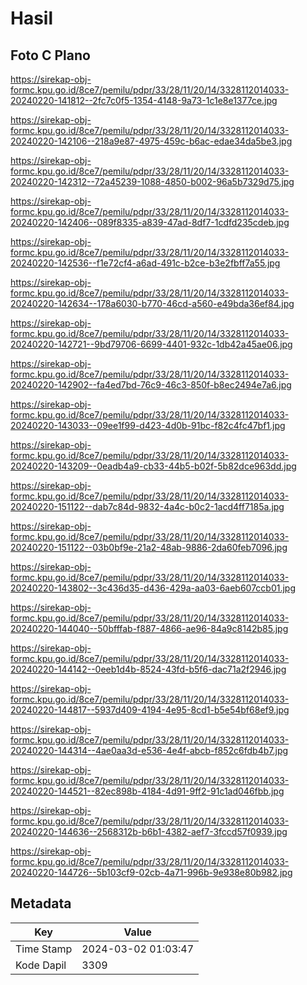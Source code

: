 # Hasil

## Foto C Plano

https://sirekap-obj-formc.kpu.go.id/8ce7/pemilu/pdpr/33/28/11/20/14/3328112014033-20240220-141812--2fc7c0f5-1354-4148-9a73-1c1e8e1377ce.jpg

https://sirekap-obj-formc.kpu.go.id/8ce7/pemilu/pdpr/33/28/11/20/14/3328112014033-20240220-142106--218a9e87-4975-459c-b6ac-edae34da5be3.jpg

https://sirekap-obj-formc.kpu.go.id/8ce7/pemilu/pdpr/33/28/11/20/14/3328112014033-20240220-142312--72a45239-1088-4850-b002-96a5b7329d75.jpg

https://sirekap-obj-formc.kpu.go.id/8ce7/pemilu/pdpr/33/28/11/20/14/3328112014033-20240220-142406--089f8335-a839-47ad-8df7-1cdfd235cdeb.jpg

https://sirekap-obj-formc.kpu.go.id/8ce7/pemilu/pdpr/33/28/11/20/14/3328112014033-20240220-142536--f1e72cf4-a6ad-491c-b2ce-b3e2fbff7a55.jpg

https://sirekap-obj-formc.kpu.go.id/8ce7/pemilu/pdpr/33/28/11/20/14/3328112014033-20240220-142634--178a6030-b770-46cd-a560-e49bda36ef84.jpg

https://sirekap-obj-formc.kpu.go.id/8ce7/pemilu/pdpr/33/28/11/20/14/3328112014033-20240220-142721--9bd79706-6699-4401-932c-1db42a45ae06.jpg

https://sirekap-obj-formc.kpu.go.id/8ce7/pemilu/pdpr/33/28/11/20/14/3328112014033-20240220-142902--fa4ed7bd-76c9-46c3-850f-b8ec2494e7a6.jpg

https://sirekap-obj-formc.kpu.go.id/8ce7/pemilu/pdpr/33/28/11/20/14/3328112014033-20240220-143033--09ee1f99-d423-4d0b-91bc-f82c4fc47bf1.jpg

https://sirekap-obj-formc.kpu.go.id/8ce7/pemilu/pdpr/33/28/11/20/14/3328112014033-20240220-143209--0eadb4a9-cb33-44b5-b02f-5b82dce963dd.jpg

https://sirekap-obj-formc.kpu.go.id/8ce7/pemilu/pdpr/33/28/11/20/14/3328112014033-20240220-151122--dab7c84d-9832-4a4c-b0c2-1acd4ff7185a.jpg

https://sirekap-obj-formc.kpu.go.id/8ce7/pemilu/pdpr/33/28/11/20/14/3328112014033-20240220-151122--03b0bf9e-21a2-48ab-9886-2da60feb7096.jpg

https://sirekap-obj-formc.kpu.go.id/8ce7/pemilu/pdpr/33/28/11/20/14/3328112014033-20240220-143802--3c436d35-d436-429a-aa03-6aeb607ccb01.jpg

https://sirekap-obj-formc.kpu.go.id/8ce7/pemilu/pdpr/33/28/11/20/14/3328112014033-20240220-144040--50bfffab-f887-4866-ae96-84a9c8142b85.jpg

https://sirekap-obj-formc.kpu.go.id/8ce7/pemilu/pdpr/33/28/11/20/14/3328112014033-20240220-144142--0eeb1d4b-8524-43fd-b5f6-dac71a2f2946.jpg

https://sirekap-obj-formc.kpu.go.id/8ce7/pemilu/pdpr/33/28/11/20/14/3328112014033-20240220-144817--5937d409-4194-4e95-8cd1-b5e54bf68ef9.jpg

https://sirekap-obj-formc.kpu.go.id/8ce7/pemilu/pdpr/33/28/11/20/14/3328112014033-20240220-144314--4ae0aa3d-e536-4e4f-abcb-f852c6fdb4b7.jpg

https://sirekap-obj-formc.kpu.go.id/8ce7/pemilu/pdpr/33/28/11/20/14/3328112014033-20240220-144521--82ec898b-4184-4d91-9ff2-91c1ad046fbb.jpg

https://sirekap-obj-formc.kpu.go.id/8ce7/pemilu/pdpr/33/28/11/20/14/3328112014033-20240220-144636--2568312b-b6b1-4382-aef7-3fccd57f0939.jpg

https://sirekap-obj-formc.kpu.go.id/8ce7/pemilu/pdpr/33/28/11/20/14/3328112014033-20240220-144726--5b103cf9-02cb-4a71-996b-9e938e80b982.jpg


## Metadata

| Key        | Value               |
| ---------- | ------------------- |
| Time Stamp | 2024-03-02 01:03:47 |
| Kode Dapil | 3309                |



